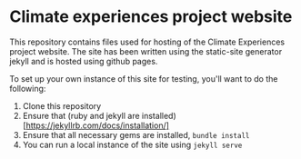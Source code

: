 # Climate experiences project website

This repository contains files used for hosting of the Climate Experiences project website. The site has been written using the static-site generator jekyll and is hosted using github pages.

To set up your own instance of this site for testing, you'll want to do the following:

1. Clone this repository
2. Ensure that (ruby and jekyll are installed)[https://jekyllrb.com/docs/installation/]
3. Ensure that all necessary gems are installed, `bundle install`
4. You can run a local instance of the site using `jekyll serve`